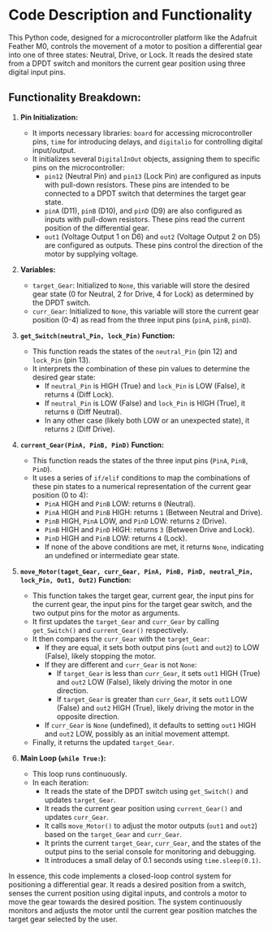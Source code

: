 # Code Description and Functionality

This Python code, designed for a microcontroller platform like the Adafruit Feather M0, controls the movement of a motor to position a differential gear into one of three states: Neutral, Drive, or Lock. It reads the desired state from a DPDT switch and monitors the current gear position using three digital input pins.

## Functionality Breakdown:

1.  **Pin Initialization:**
    * It imports necessary libraries: `board` for accessing microcontroller pins, `time` for introducing delays, and `digitalio` for controlling digital input/output.
    * It initializes several `DigitalInOut` objects, assigning them to specific pins on the microcontroller:
        * `pin12` (Neutral Pin) and `pin13` (Lock Pin) are configured as inputs with pull-down resistors. These pins are intended to be connected to a DPDT switch that determines the target gear state.
        * `pinA` (D11), `pinB` (D10), and `pinD` (D9) are also configured as inputs with pull-down resistors. These pins read the current position of the differential gear.
        * `out1` (Voltage Output 1 on D6) and `out2` (Voltage Output 2 on D5) are configured as outputs. These pins control the direction of the motor by supplying voltage.

2.  **Variables:**
    * `target_Gear`: Initialized to `None`, this variable will store the desired gear state (0 for Neutral, 2 for Drive, 4 for Lock) as determined by the DPDT switch.
    * `curr_Gear`: Initialized to `None`, this variable will store the current gear position (0-4) as read from the three input pins (`pinA`, `pinB`, `pinD`).

3.  **`get_Switch(neutral_Pin, lock_Pin)` Function:**
    * This function reads the states of the `neutral_Pin` (pin 12) and `lock_Pin` (pin 13).
    * It interprets the combination of these pin values to determine the desired gear state:
        * If `neutral_Pin` is HIGH (True) and `lock_Pin` is LOW (False), it returns `4` (Diff Lock).
        * If `neutral_Pin` is LOW (False) and `lock_Pin` is HIGH (True), it returns `0` (Diff Neutral).
        * In any other case (likely both LOW or an unexpected state), it returns `2` (Diff Drive).

4.  **`current_Gear(PinA, PinB, PinD)` Function:**
    * This function reads the states of the three input pins (`PinA`, `PinB`, `PinD`).
    * It uses a series of `if/elif` conditions to map the combinations of these pin states to a numerical representation of the current gear position (0 to 4):
        * `PinA` HIGH and `PinB` LOW: returns `0` (Neutral).
        * `PinA` HIGH and `PinB` HIGH: returns `1` (Between Neutral and Drive).
        * `PinB` HIGH, `PinA` LOW, and `PinD` LOW: returns `2` (Drive).
        * `PinB` HIGH and `PinD` HIGH: returns `3` (Between Drive and Lock).
        * `PinD` HIGH and `PinB` LOW: returns `4` (Lock).
        * If none of the above conditions are met, it returns `None`, indicating an undefined or intermediate gear state.

5.  **`move_Motor(taget_Gear, curr_Gear, PinA, PinB, PinD, neutral_Pin, lock_Pin, Out1, Out2)` Function:**
    * This function takes the target gear, current gear, the input pins for the current gear, the input pins for the target gear switch, and the two output pins for the motor as arguments.
    * It first updates the `target_Gear` and `curr_Gear` by calling `get_Switch()` and `current_Gear()` respectively.
    * It then compares the `curr_Gear` with the `target_Gear`:
        * If they are equal, it sets both output pins (`out1` and `out2`) to LOW (False), likely stopping the motor.
        * If they are different and `curr_Gear` is not `None`:
            * If `target_Gear` is less than `curr_Gear`, it sets `out1` HIGH (True) and `out2` LOW (False), likely driving the motor in one direction.
            * If `target_Gear` is greater than `curr_Gear`, it sets `out1` LOW (False) and `out2` HIGH (True), likely driving the motor in the opposite direction.
        * If `curr_Gear` is `None` (undefined), it defaults to setting `out1` HIGH and `out2` LOW, possibly as an initial movement attempt.
    * Finally, it returns the updated `target_Gear`.

6.  **Main Loop (`while True:`):**
    * This loop runs continuously.
    * In each iteration:
        * It reads the state of the DPDT switch using `get_Switch()` and updates `target_Gear`.
        * It reads the current gear position using `current_Gear()` and updates `curr_Gear`.
        * It calls `move_Motor()` to adjust the motor outputs (`out1` and `out2`) based on the `target_Gear` and `curr_Gear`.
        * It prints the current `target_Gear`, `curr_Gear`, and the states of the output pins to the serial console for monitoring and debugging.
        * It introduces a small delay of 0.1 seconds using `time.sleep(0.1)`.

In essence, this code implements a closed-loop control system for positioning a differential gear. It reads a desired position from a switch, senses the current position using digital inputs, and controls a motor to move the gear towards the desired position. The system continuously monitors and adjusts the motor until the current gear position matches the target gear selected by the user.